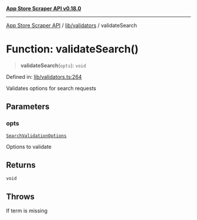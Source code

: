 [**App Store Scraper API v0.18.0**](../../../README.md)

***

[App Store Scraper API](../../../modules.md) / [lib/validators](../README.md) / validateSearch

# Function: validateSearch()

> **validateSearch**(`opts`): `void`

Defined in: [lib/validators.ts:264](https://github.com/facundoolano/app-store-scraper/blob/7e1baf8350e9d5936df88e03bdbb2e2ecea26d48/lib/validators.ts#L264)

Validates options for search requests

## Parameters

### opts

[`SearchValidationOptions`](../interfaces/SearchValidationOptions.md)

Options to validate

## Returns

`void`

## Throws

If term is missing
